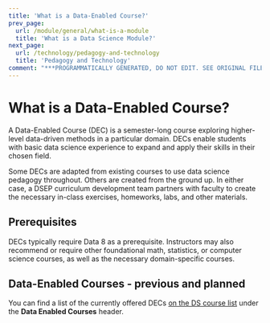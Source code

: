```yaml
---
title: 'What is a Data-Enabled Course?'
prev_page:
  url: /module/general/what-is-a-module
  title: 'What is a Data Science Module?'
next_page:
  url: /technology/pedagogy-and-technology
  title: 'Pedagogy and Technology'
comment: "***PROGRAMMATICALLY GENERATED, DO NOT EDIT. SEE ORIGINAL FILES IN /content***"
---
```

# What is a Data-Enabled Course?

A Data-Enabled Course \(DEC\) is a semester-long course exploring higher-level data-driven methods in a particular domain. DECs enable students with basic data science experience to expand and apply their skills in their chosen field.

Some DECs are adapted from existing courses to use data science pedagogy throughout. Others are created from the ground up. In either case, a DSEP curriculum development team partners with faculty to create the necessary in-class exercises, homeworks, labs, and other materials.

## Prerequisites

DECs typically require Data 8 as a prerequisite. Instructors may also recommend or require other foundational math, statistics, or computer science courses, as well as the necessary domain-specific courses.

## Data-Enabled Courses - previous and planned

You can find a list of the currently offered DECs [on the DS course list](https://data.berkeley.edu/education/courses) under the **Data Enabled Courses** header.





